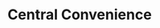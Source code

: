 ---
title: "Central Convenience"
url: /davao-city/central-convenience-villarosa-street/
shop: convenience
---